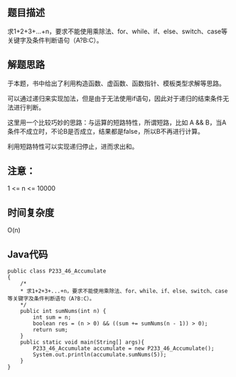 ## 题目描述
求1+2+3+...+n，要求不能使用乘除法、for、while、if、else、switch、case等关键字及条件判断语句（A?B:C）。

## 解题思路
于本题，书中给出了利用构造函数、虚函数、函数指针、模板类型求解等思路。

可以通过递归来实现加法，但是由于无法使用if语句，因此对于递归的结束条件无法进行判断。

这里用一个比较巧妙的思路：与运算的短路特性，所谓短路，比如 A && B，当A条件不成立时，不论B是否成立，结果都是false，所以B不再进行计算。

利用短路特性可以实现递归停止，进而求出和。


## 注意：
1 <= n <= 10000

## 时间复杂度
O(n)

## Java代码
```
public class P233_46_Accumulate
{
    /*
    * 求1+2+3+...+n，要求不能使用乘除法、for、while、if、else、switch、case等关键字及条件判断语句（A?B:C）。
    */
    public int sumNums(int n) {
        int sum = n;
        boolean res = (n > 0) && ((sum += sumNums(n - 1)) > 0);
        return sum;
    }
    public static void main(String[] args){
        P233_46_Accumulate accumulate = new P233_46_Accumulate();
        System.out.println(accumulate.sumNums(5));
    }
}
```

